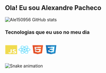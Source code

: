 ## Ola! Eu sou Alexandre Pacheco
![Ale150956 GitHub stats](https://github-readme-stats.vercel.app/api?username=Ale150956&show_icons=true&theme=dracula)

### Tecnologias que eu uso no meu dia 
<div style="display: inline_block"><br>
  <img align="center" alt="Ale-Js" height="30" width="40" src="https://raw.githubusercontent.com/devicons/devicon/master/icons/javascript/javascript-plain.svg">
  <img align="center" alt="Rafa-React" height="30" width="40" src="https://raw.githubusercontent.com/devicons/devicon/master/icons/react/react-original.svg">
  <img align="center" alt="Rafa-HTML" height="30" width="40" src="https://raw.githubusercontent.com/devicons/devicon/master/icons/html5/html5-original.svg">
  <img align="center" alt="Rafa-CSS" height="30" width="40" src="https://raw.githubusercontent.com/devicons/devicon/master/icons/css3/css3-original.svg">
</div>

  ##
 
<div> 

  

![Snake animation](https://github.com/Ale150956/Ale150956/blob/output/github-contribution-grid-snake.svg)
